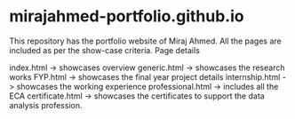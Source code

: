 # mirajahmed-portfolio.github.io
This repository has the portfolio website of Miraj Ahmed.
All the pages are included as per the show-case criteria.
Page details

index.html -> showcases overview
generic.html -> showcases the research works
FYP.html -> showcases the final year project details
internship.html -> showcases the working experience
professional.html -> includes all the ECA
certificate.html -> showcases the certificates to support the data analysis profession.
